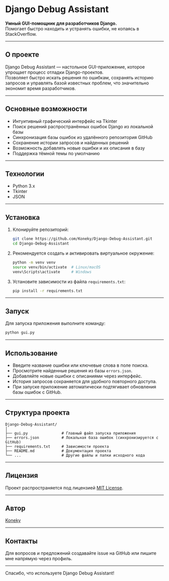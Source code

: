 # Django Debug Assistant

**Умный GUI-помощник для разработчиков Django.**  
Помогает быстро находить и устранять ошибки, не копаясь в StackOverflow.

---

## О проекте

Django Debug Assistant — настольное GUI-приложение, которое упрощает процесс отладки Django-проектов.  
Позволяет быстро искать решения по ошибкам, сохранять историю запросов и управлять базой известных проблем, что значительно экономит время разработчиков.

---

## Основные возможности

- Интуитивный графический интерфейс на Tkinter
- Поиск решений распространённых ошибок Django из локальной базы
- Синхронизация базы ошибок из удалённого репозитория GitHub
- Сохранение истории запросов и найденных решений
- Возможность добавлять новые ошибки и их описания в базу
- Поддержка тёмной темы по умолчанию

---

## Технологии

- Python 3.x
- Tkinter
- JSON

---

## Установка

1. Клонируйте репозиторий:

   ```bash
   git clone https://github.com/Koneky/Django-Debug-Assistant.git
   cd Django-Debug-Assistant
   ```

2. Рекомендуется создать и активировать виртуальное окружение:

   ```bash
   python -m venv venv
   source venv/bin/activate  # Linux/macOS
   venv\Scripts\activate     # Windows
   ```

3. Установите зависимости из файла `requirements.txt`:

   ```bash
   pip install -r requirements.txt
   ```

---

## Запуск

Для запуска приложения выполните команду:

```bash
python gui.py
```

---

## Использование

- Введите название ошибки или ключевые слова в поле поиска.  
- Просмотрите найденные решения из базы `errors.json`.  
- Добавляйте новые ошибки с описаниями через интерфейс.  
- История запросов сохраняется для удобного повторного доступа.  
- При запуске приложение автоматически подтягивает обновления базы ошибок с GitHub.

---

## Структура проекта

```
Django-Debug-Assistant/
│
├── gui.py               # Главный файл запуска приложения
├── errors.json          # Локальная база ошибок (синхронизируется с GitHub)
├── requirements.txt     # Зависимости проекта
├── README.md            # Документация проекта
└── ...                  # Другие файлы и папки исходного кода
```

---

## Лицензия

Проект распространяется под лицензией [MIT License](LICENSE).

---

## Автор

[Koneky](https://github.com/Koneky)

---

## Контакты

Для вопросов и предложений создавайте issue на GitHub или пишите мне напрямую через профиль.

---

Спасибо, что используете Django Debug Assistant!
